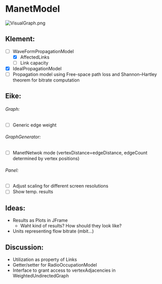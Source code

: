 # ManetModel

![VisualGraph.png](https://github.com/eikeviehmann/ManetModel/VisualGraph.png?raw=true)

## Klement:
- [ ] WaveFormPropagationModel 
  - [x] AffectedLinks
  - [ ] Link capacity 
- [x] IdealPropagationModel
- [ ] Propagation model using Free-space path loss and Shannon–Hartley theorem for bitrate computation
 
## Eike: 

###### Graph:
- [ ] Generic edge weight

###### GraphGenerator:
- [ ] ManetNetwok mode (vertexDistance=edgeDistance, edgeCount determined by vertex positions)

###### Panel:
- [ ] Adjust scaling for different screen resolutions
- [ ] Show temp. results 

## Ideas:
- Results as Plots in JFrame
  - Waht kind of results? How should they look like?
- Units representing flow bitrate (mbit...)
  
## Discussion:
- Utilization as property of Links
- Getter/setter for RadioOccupationModel
- Interface to grant access to vertexAdjacencies in WeightedUndirectedGraph


